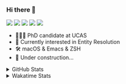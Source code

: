 ### Hi there 👋

[![](https://img.shields.io/badge/-Email-325180?logo=maildotru&logoColor=white&style=flat-square)](mailto://wang@tianshu.me)
[![](https://img.shields.io/badge/-GitHub-black?logo=GitHub&style=flat-square)](https://github.com/tshu-w)
[![](https://img.shields.io/badge/-Telegram-26a5e4?labelColor=fafafa&logo=telegram&style=flat-square)](https://t.me/tshu_w) 
[![](https://img.shields.io/badge/-Twitter-1da1f2?logo=Twitter&logoColor=white&style=flat-square)](https://twitter.com/tshu_w)
[![](https://komarev.com/ghpvc/?username=tshu-w&color=blueviolet&style=flat-square)]()



- 🧑🏻‍🎓 PhD candidate at UCAS
- 🔭 Currently interested in Entity Resolution
- 🛠 macOS & Emacs & ZSH
- 🚧 Under construction...

<details>

<summary>GitHub Stats</summary>

![Tianshu's GitHub stats](https://github-readme-stats.vercel.app/api?username=tshu-w&show_icons=true&theme=buefy&count_private=true)
  
</details>


<details>
  <summary>Wakatime Stats</summary>

  Currently, files accessed by tramp cannot be tracked by wakatime, see https://github.com/wakatime/wakatime-mode/issues/27
  <br>
  
<!--START_SECTION:waka-->
**I'm an Early 🐤** 

```text
🌞 Morning    60 commits     ████░░░░░░░░░░░░░░░░░░░░░   18.24% 
🌆 Daytime    112 commits    ████████░░░░░░░░░░░░░░░░░   34.04% 
🌃 Evening    146 commits    ███████████░░░░░░░░░░░░░░   44.38% 
🌙 Night      11 commits     ░░░░░░░░░░░░░░░░░░░░░░░░░   3.34%

```
📅 **I'm Most Productive on Saturday** 

```text
Monday       80 commits     ██████░░░░░░░░░░░░░░░░░░░   24.32% 
Tuesday      48 commits     ███░░░░░░░░░░░░░░░░░░░░░░   14.59% 
Wednesday    29 commits     ██░░░░░░░░░░░░░░░░░░░░░░░   8.81% 
Thursday     27 commits     ██░░░░░░░░░░░░░░░░░░░░░░░   8.21% 
Friday       27 commits     ██░░░░░░░░░░░░░░░░░░░░░░░   8.21% 
Saturday     81 commits     ██████░░░░░░░░░░░░░░░░░░░   24.62% 
Sunday       37 commits     ██░░░░░░░░░░░░░░░░░░░░░░░   11.25%

```


📊 **This Week I Spent My Time On** 

```text
💬 Programming Languages: 
sh                       27 hrs 5 mins       █████████████████░░░░░░░░   71.19% 
Org                      4 hrs 41 mins       ███░░░░░░░░░░░░░░░░░░░░░░   12.32% 
Emacs Lisp               4 hrs 36 mins       ███░░░░░░░░░░░░░░░░░░░░░░   12.13% 
Python                   39 mins             ░░░░░░░░░░░░░░░░░░░░░░░░░   1.72% 
Other                    29 mins             ░░░░░░░░░░░░░░░░░░░░░░░░░   1.31%

🔥 Editors: 
Zsh                      27 hrs 5 mins       █████████████████░░░░░░░░   71.19% 
Emacs                    10 hrs 53 mins      ███████░░░░░░░░░░░░░░░░░░   28.62% 
Sublime Text             4 mins              ░░░░░░░░░░░░░░░░░░░░░░░░░   0.18%

🐱‍💻 Projects: 
multimodalER             18 hrs 50 mins      ████████████░░░░░░░░░░░░░   49.51% 
Terminal                 6 hrs 12 mins       ████░░░░░░░░░░░░░░░░░░░░░   16.32% 
Unknown Project          5 hrs 29 mins       ███░░░░░░░░░░░░░░░░░░░░░░   14.41% 
emacs                    4 hrs 45 mins       ███░░░░░░░░░░░░░░░░░░░░░░   12.52% 
entity_resolution        1 hr 11 mins        ░░░░░░░░░░░░░░░░░░░░░░░░░   3.15%

💻 Operating System: 
Linux                    21 hrs 57 mins      ██████████████░░░░░░░░░░░   57.7% 
Mac                      16 hrs 5 mins       ██████████░░░░░░░░░░░░░░░   42.3%

```

**I Mostly Code in Python** 

```text
Python                   5 repos             ███████░░░░░░░░░░░░░░░░░░   27.78% 
JavaScript               3 repos             ████░░░░░░░░░░░░░░░░░░░░░   16.67% 
HTML                     2 repos             ██░░░░░░░░░░░░░░░░░░░░░░░   11.11% 
Emacs Lisp               2 repos             ██░░░░░░░░░░░░░░░░░░░░░░░   11.11% 
TeX                      2 repos             ██░░░░░░░░░░░░░░░░░░░░░░░   11.11%

```



 Last Updated on 16/07/2021
<!--END_SECTION:waka-->
</details>
